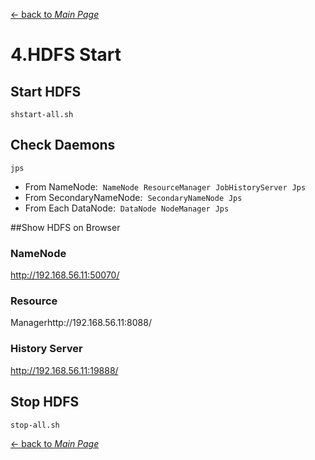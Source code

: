 [← back to *Main Page*](https://github.com/LogSigma/Hadoop/blob/master/README.md)

# 4.HDFS Start

## Start HDFS
```
shstart-all.sh
```

## Check Daemons
```
jps
```

* From NameNode:  ```NameNode```  ```ResourceManager```  ```JobHistoryServer```  ```Jps```
* From SecondaryNameNode:  ```SecondaryNameNode```  ```Jps```
* From Each DataNode:  ```DataNode```  ```NodeManager```  ```Jps```

##Show HDFS on Browser

### NameNode
http://192.168.56.11:50070/

### Resource
Managerhttp://192.168.56.11:8088/

### History Server
http://192.168.56.11:19888/

## Stop HDFS
```sh
stop-all.sh
```

[← back to *Main Page*](https://github.com/LogSigma/Hadoop/blob/master/README.md)
